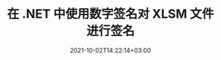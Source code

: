 ---
############################# Static ############################
layout: "autogen-gist"
date: 2021-10-02T14:22:14+03:00
draft: false
path: "zh/total/net/signature/xlsm/"
other_out_formats: "PDF WORD EXCEL DOC DOCX DOCM DOT DOTM DOTX XLS XLSB XLSM XLSX XLTM XLTX PPT PPTX PPS PPSX POTX POTM CMX BMP JPEG GIF PNG WEBP TIFF WMF PSD SVG ODP OTP ODS OTS ODT OTT"
ad_headline: "数字签名 XLSM | 。网"
ad_description: "在 C# .NET 中从 XLSM 添加、编辑、搜索、验证和删除数字签名"

############################# Head ############################
head_title: "在 C#、VB.NET 中将数字签名添加到 XLSM 文件查看器"
head_description: "C# .NET 数字签名 API，用于添加、编辑、搜索、验证和删除 XLSM 文件中的数字签名。使用条形码、图像、文本、图章、元数据、QR 码和表单域签名对文档进行数字签名。"

############################# Header ############################
title: "在 .NET 中使用数字签名对 XLSM 文件进行签名"
description: "在 C#、ASP.NET、VB.NET 和 Xamarin 应用程序中对 XLSM 文件和各种其他文档格式进行数字签名和验证签名。通过设置自定义文本、字体样式、颜色和调整文档中的高级电子签名属性，以多种形式实现条码、文本、图像、元数据、二维码、表单域和图章签名。"

############################# SubMenu ############################
submenu:
    enable: false

############################# Content ############################
content:
    enable: true
    block:
    - title_left: "如何在 C# 中对 XLSM 文件进行数字签名"
      content_left: |
          [Conholdate.Total for .NET](https://products.conholdate.com/zh/total/net/) 支持使用几行 C# .NET 代码对带有数字签名的 XLSM 文档进行签名。

          -   使用输入文档实例化 **Signature**
          -   使用证书详细信息实例化 **DigitalSignOptions** 对象
          -   调用 **Signature** 类的 **Sign** 方法并将 **DigitalSignOptions** 传递给它
          -   设置选项以将签名文档查看为 HTML
          
      title_right: "API 下载和安装说明"
      content_right: |
          以下代码需要 `GroupDocs.Signature` 和 `GroupDocs.Viewer` 命名空间。您可以从 [downloads](https://downloads.conholdate.com/total/net) 获取相应的文件，或从 [NuGet](https://www.nuget.org/packages/Conholdate.Total/).
          
          在使用 Windows Azure、Mono 和 Xamarin 等平台时，在 Windows、Linux 或 macOS 等操作系统上使用条形码、文本、图像、元数据、二维码、表单域和印章签名为您的数字文档签名。
          
      gisthash: "95d923d0c843df75412574e6571f9534"
      gistfile: "add-digital-signatures-to-pdf.cs"

    - title_left: "在 C# 中搜索 PDF 文件中的条码签名"
      content_left: |
          通过设置高级签名操作选项和搜索过滤器，从数字签名的 PDF 文档中搜索各种电子签名类型，以获取与搜索条件匹配的电子签名列表。

          -   使用输入文档实例化 **Signature**
          -   根据要求和指定的搜索选项实例化 **DigitalSearchOptions** 对象
          -   调用 **Signature** 类实例的 **Search** 方法并将 **DigitalSearchOptions** 传递给它
        
      title_right: "签名、验证、更新和删除签名"
      content_right: |
          使用 Conholdate.com APIs ——开发人员可以实施不同的签名自定义选项，以添加和查看来自各种流行文档文件格式的电子签名。
          
          用户还可以从已经签名的数字文档中搜索和验证一些特定的签名；根据大小或文本内容操纵签名，并从同一文档中删除任何签名。
          
      gisthash: "89f71572ba0f6f90697aa9a661ebcab0"
      gistfile: "search-barcode-signatures-in-pdf-file.cs"

############################# About Formats ############################
about_formats:
    enable: false
############################# More Formats ############################
more_formats:
    enable: true
    auto: false
    other_out_formats: PDF WORD EXCEL DOC DOCX DOCM DOT DOTM DOTX XLS XLSB XLSM XLSX XLTM XLTX PPT PPTX PPS PPSX POTX POTM CDR BMP JPEG GIF PNG WEBP TIFF WMF PSD SVG ODP OTP ODS OTS ODT OTT
############################# Back to top ###############################
back_to_top:
  enable: true
---